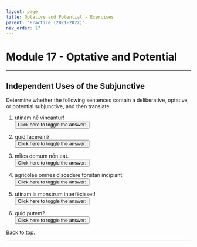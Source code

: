 ```yaml
---
layout: page
title: Optative and Potential - Exercises
parent: "Practice (2021-2022)"
nav_order: 17
---
```


# Module 17 - Optative and Potential

***

## Independent Uses of the Subjunctive

Determine whether the following sentences contain a deliberative, optative, or potential subjunctive, and then translate.

1. utinam nē vincantur!  
<button onclick="toggleDisplay('prac1')">Click here to toggle the answer:</button> <span style="display: none;" id="prac1">optative: "If only they wouldn't be conquered!"</span>

2. quid facerem?  
<button onclick="toggleDisplay('prac2')">Click here to toggle the answer:</button> <span style="display: none;" id="prac2">deliberative: "What should I have done?"</span>

3. mīles domum nōn eat.  
<button onclick="toggleDisplay('prac3')">Click here to toggle the answer:</button> <span style="display: none;" id="prac3">potential: "The soldier may not go home."</span>

4. agricolae omnēs discēdere forsitan incipiant.  
<button onclick="toggleDisplay('prac4')">Click here to toggle the answer:</button> <span style="display: none;" id="prac4">potential: "Perhaps all the farmers might begin to depart."</span>

5. utinam is monstrum interfēcisset!  
<button onclick="toggleDisplay('prac5')">Click here to toggle the answer:</button> <span style="display: none;" id="prac5">optative: "If only he had killed the monster!"</span>

6. quid putem?  
<button onclick="toggleDisplay('prac6')">Click here to toggle the answer:</button> <span style="display: none;" id="prac6">deliberative: "What should I think?"</span>

[Back to top.](#top)

***

<script>
function toggleDisplay(id) {
  const el = document.getElementById(id);
  el.style.display = el.style.display === 'none' ? 'inline' : 'none';
}
</script>
